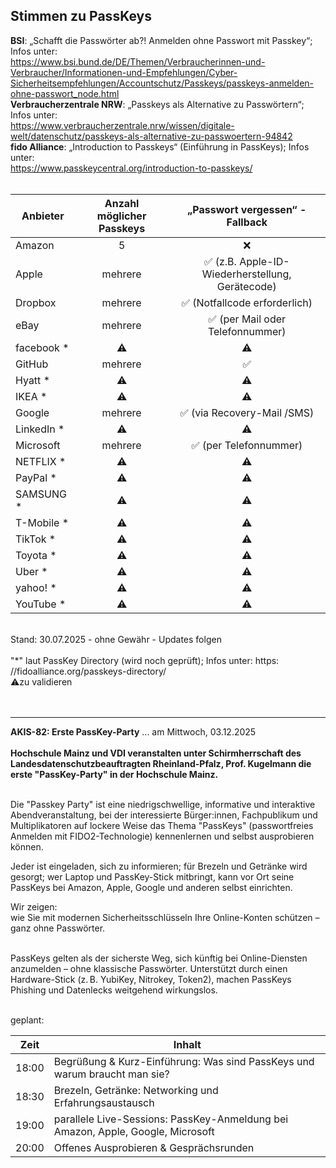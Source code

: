 ## Stimmen zu PassKeys<br>
**BSI**: „Schafft die Passwörter ab?! Anmelden ohne Passwort mit Passkey“; Infos unter:<br>
https://www.bsi.bund.de/DE/Themen/Verbraucherinnen-und-Verbraucher/Informationen-und-Empfehlungen/Cyber-Sicherheitsempfehlungen/Accountschutz/Passkeys/passkeys-anmelden-ohne-passwort_node.html<br>
**Verbraucherzentrale NRW**: „Passkeys als Alternative zu Passwörtern“; Infos unter:<br>
https://www.verbraucherzentrale.nrw/wissen/digitale-welt/datenschutz/passkeys-als-alternative-zu-passwoertern-94842<br>
**fido Alliance**: „Introduction to Passkeys“ (Einführung in PassKeys); Infos unter:<br>
https://www.passkeycentral.org/introduction-to-passkeys/<br><br>

|Anbieter        | Anzahl möglicher Passkeys       | „Passwort vergessen“ - Fallback     |
|-------------|:----------------:|:------------:|
| Amazon    | 5     | ❌  |
| Apple    | mehrere | ✅ (z.B. Apple-ID-Wiederherstellung, Gerätecode) |
| Dropbox    | mehrere    | ✅ (Notfallcode erforderlich) |
| eBay    | mehrere    | ✅ (per Mail oder Telefonnummer) |
| facebook *    | ⚠️   | ⚠️  |
| GitHub    | mehrere   | ✅  |
| Hyatt *    | ⚠️   | ⚠️  |
| IKEA *    | ⚠️   | ⚠️  |
| Google    | mehrere   | ✅ (via Recovery-Mail /SMS)  |
| LinkedIn *    | ⚠️   | ⚠️  |
| Microsoft    | mehrere   | ✅ (per Telefonnummer)  |
| NETFLIX *    | ⚠️   | ⚠️  |
| PayPal *    | ⚠️   | ⚠️  |
| SAMSUNG *    | ⚠️   | ⚠️  |
| T-Mobile *    | ⚠️   | ⚠️  |
| TikTok *    | ⚠️   | ⚠️  |
| Toyota *    | ⚠️   | ⚠️  |
| Uber *    | ⚠️   | ⚠️  |
| yahoo! *    | ⚠️   | ⚠️  |
| YouTube *    | ⚠️   | ⚠️  |

<br>
Stand: 30.07.2025 - ohne Gewähr - Updates folgen<br><br>
"*" laut PassKey Directory (wird noch geprüft); Infos unter:  https: //fidoalliance.org/passkeys-directory/<br>    
⚠️zu validieren<br><br>
<br>  

***

<strong>AKIS-82: Erste PassKey-Party</strong> ... am Mittwoch, 03.12.2025  <br><br>
<strong>Hochschule Mainz und VDI veranstalten unter Schirmherrschaft des Landesdatenschutzbeauftragten Rheinland-Pfalz, Prof. Kugelmann die erste "PassKey-Party" in der Hochschule Mainz.</strong><br><br>

Die "Passkey Party" ist eine niedrigschwellige, informative und interaktive Abendveranstaltung, bei der interessierte Bürger\:innen, Fachpublikum und Multiplikatoren auf lockere Weise das Thema "PassKeys" (passwortfreies Anmelden mit FIDO2-Technologie) kennenlernen und selbst ausprobieren können.<br>

Jeder ist eingeladen, sich zu informieren; für Brezeln und Getränke wird gesorgt; wer Laptop und PassKey-Stick mitbringt, kann vor Ort seine PassKeys bei Amazon, Apple, Google und anderen selbst einrichten.<br>

Wir zeigen:  <br>
wie Sie mit modernen Sicherheitsschlüsseln Ihre Online-Konten schützen – ganz ohne Passwörter.<br><br>

PassKeys gelten als der sicherste Weg, sich künftig bei Online-Diensten anzumelden – ohne klassische Passwörter. Unterstützt durch einen Hardware-Stick (z. B. YubiKey, Nitrokey, Token2), machen PassKeys Phishing und Datenlecks weitgehend wirkungslos.<br><br>

geplant:  

|Zeit        | Inhalt       |
|-------------|---------------------------------|
| 18:00    | Begrüßung & Kurz-Einführung: Was sind PassKeys und warum braucht man sie?     |
| 18:30    | Brezeln, Getränke: Networking und Erfahrungsaustausch     |
| 19:00    | parallele Live-Sessions: PassKey-Anmeldung bei Amazon, Apple, Google, Microsoft     |
| 20:00    | Offenes Ausprobieren & Gesprächsrunden     |



<br><br><br><br>

